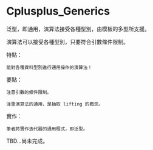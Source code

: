 # Cplusplus_Generics
泛型，即通用，演算法接受各種型別，由模板的多型所支援。

演算法可以接受各種型別，只要符合引數條件限制。

特點：

    能對各種資料型別進行通用操作的演算法！


要點：

    注意引數的條件限制。

    注重演算法的通用，是抽取 lifting 的概念。

實作：

    筆者將實作迭代器的通用程式，即泛型。

TBD...尚未完成。
